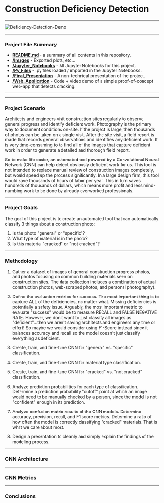 # Construction Deficiency Detection
___


![Deficiency-Detection-Demo](Web_Application/Deficiency-Detection-Demo.gif)

___
### Project File Summary

   - <b>[README.md](README.md)</b> - a summary of all contents in this repository.
   - <b>[/Images](/Images)</b> - Exported plots, etc...
   - <b>[/Jupyter_Notebooks](/Jupyter_Notebooks)</b> - All Jupyter Notebooks for this project.
   - <b>[/Py_Files](/Py_Files)</b> - .py files loaded / imported in the Jupyter Notebooks.
   - <b>[/Final_Presentation](/Final_Presentation)</b> - A non-technical presentation of the project.
   - <b>[/Web_Application](/Web_Application)</b> - Code + video demo of a simple proof-of-concept web-app that detects cracking.
   
___


___
### Project Scenario

Architects and engineers visit construction sites regularly to observe general progress and identify deficient work. Photography is the primary way to document conditions on-site. If the project is large, then thousands of photos can be taken on a single visit. After the site visit, a field report is made that records general observations and identifies any deficient work. It is very time-consuming to to find all of the images that capture deficient work in order to generate a detailed and thorough field report.

So to make life easier, an automated tool powered by a Convolutional Neural Network (CNN) can help detect obviously deficient work for us. This tool is not intended to replace manual review of construction images completely, but would speed up the process significantly. In a large design firm, this tool would save thousands of hours of labor per year. This in turn saves hundreds of thousands of dollars, which means more profit and less mind-numbing work to be done by already overworked professionals.

___
### Project Goals

The goal of this project is to create an automated tool that can automatically classify 3 things about a construction photo:

1. Is the photo "general" or "specific"?
2. What type of material is in the photo?
3. Is this material "cracked" or "not cracked"?

___
### Methodology 

1. Gather a dataset of images of general construction progress photos, and photos focusing on common building materials seen on construction sites. The data collection includes a combination of actual construction photos, web-scraped photos, and personal photography).

2. Define the evaluation metrics for success. The most important thing is to capture ALL of the deficiencies, no matter what.
Missing deficiencies is potentially a safety issue. Arguably, the most important metric to evaluate "success" would be to measure RECALL and FALSE NEGATIVE RATE. However, we don't want to just classify all images as "deficient"...then we aren't saving architects and engineers any time or effort! So maybe we would consider using F1-Score instead since it balances accuracy and recall so the model doesn't just classify everything as deficient.

2. Create, train, and fine-tune CNN for "general" vs. "specific" classification.

3. Create, train, and fine-tune CNN for material type classification.

4. Create, train, and fine-tune CNN for "cracked" vs. "not cracked" classification.

5. Analyze prediction probabilities for each type of classification. Determine a prediction probability "cutoff" point at which an image would need to be manually checked by a person, since the model is not "confident" enough in its prediction.

6. Analyze confusion matrix results of the CNN models. Determine accuracy, precision, recall, and F1 score metrics. Determine a ratio of how often the model is correctly classifying "cracked" materials. That is what we care about most.

7. Design a presentation to cleanly and simply explain the findings of the modeling process.
___

### CNN Architecture

___
### CNN Metrics

___
### Conclusions

